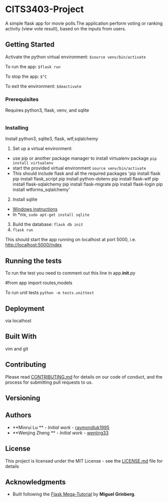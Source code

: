 # CITS3403-Project


A simple flask app for movie polls.The application perform voting or ranking activity (view vote result), based on the inputs from users. 
## Getting Started

Activate the python virtual environment:
`$source venv/bin/activate`

To run the app:
`$flask run`

To stop the app:
`$^C`

To exit the environment:
`$deactivate`

### Prerequisites

Requires python3, flask, venv, and sqlite

```

```

### Installing

Install python3, sqlite3, flask, wtf,sqlalchemy

1. Set up a virtual environment:
 - use pip or another package manager to install virtualenv package `pip install virtualenv`
 - start the provided virtual environment
   `source venv/bin/activate`
 - This should include flask and all the required packages
 'pip install flask 
  pip install flask_script
  pip install python-dotenv
  pip install flask-wtf
  pip install flask-sqlalchemy
  pip install flask-migrate
  pip install flask-login
  pip install wtforms_sqlalchemy'
2. Install sqlite
 - [Windows instructions](http://www.sqlitetutorial.net/download-install-sqlite/)
 - In \*nix, `sudo apt-get install sqlite`
3. Build the database: `flask db init`
4. `flask run`

This should start the app running on localhost at port 5000, i.e. [http://localhost:5000/index](http://localhost:5000/index)

## Running the tests

To run the test you need to comment out this line in app.__init__.py

 #from app import routes,models



To run unit tests
`python -m tests.unittest`



## Deployment

via localhost

## Built With

vim and git

## Contributing

Please read [CONTRIBUTING.md](https://gist.github.com/PurpleBooth/b24679402957c63ec426) for details on our code of conduct, and the process for submitting pull requests to us.

## Versioning

## Authors

* **Minrui Lu ** - *Initial work* - [raymondluk1995](https://github.com/raymondluk1995)
* **Wenjing Zheng ** - *Initial work* - [wenjing33](https://github.com/wenjing33)

## License

This project is licensed under the MIT License - see the [LICENSE.md](LICENSE.md) file for details

## Acknowledgments

* Built following the [Flask Mega-Tutorial](https://blog.miguelgrinberg.com/post/the-flask-mega-tutorial-part-i-hello-world) by **Miguel Grinberg**.


